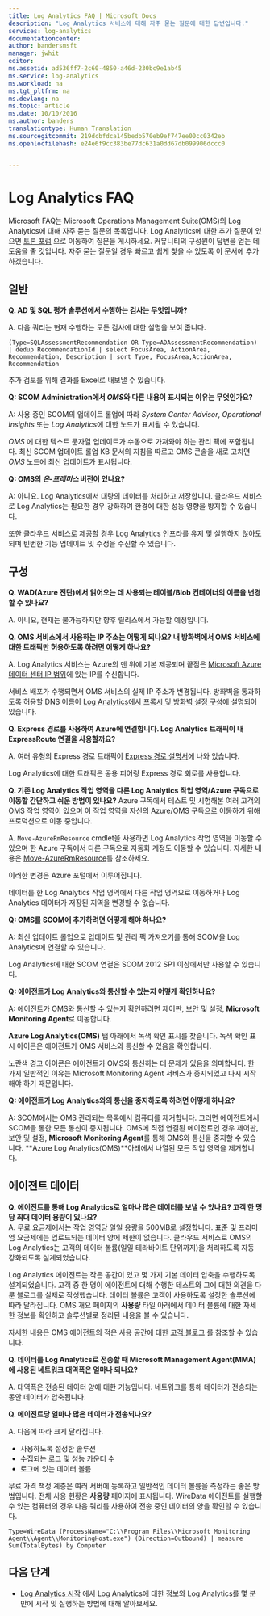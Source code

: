 ```yaml
---
title: Log Analytics FAQ | Microsoft Docs
description: "Log Analytics 서비스에 대해 자주 묻는 질문에 대한 답변입니다."
services: log-analytics
documentationcenter: 
author: bandersmsft
manager: jwhit
editor: 
ms.assetid: ad536ff7-2c60-4850-a46d-230bc9e1ab45
ms.service: log-analytics
ms.workload: na
ms.tgt_pltfrm: na
ms.devlang: na
ms.topic: article
ms.date: 10/10/2016
ms.author: banders
translationtype: Human Translation
ms.sourcegitcommit: 219dcbfdca145bedb570eb9ef747ee00cc0342eb
ms.openlocfilehash: e24e6f9cc383be77dc631a0dd67db099906dccc0


---
```

# <a name="log-analytics-faq"></a>Log Analytics FAQ
Microsoft FAQ는 Microsoft Operations Management Suite(OMS)의 Log Analytics에 대해 자주 묻는 질문의 목록입니다. Log Analytics에 대한 추가 질문이 있으면 [토론 포럼](https://social.msdn.microsoft.com/Forums/azure/home?forum=opinsights) 으로 이동하여 질문을 게시하세요. 커뮤니티의 구성원이 답변을 얻는 데 도움을 줄 것입니다. 자주 묻는 질문일 경우 빠르고 쉽게 찾을 수 있도록 이 문서에 추가하겠습니다.

## <a name="general"></a>일반
**Q. AD 및 SQL 평가 솔루션에서 수행하는 검사는 무엇입니까?**

A. 다음 쿼리는 현재 수행하는 모든 검사에 대한 설명을 보여 줍니다.

```
(Type=SQLAssessmentRecommendation OR Type=ADAssessmentRecommendation) | dedup RecommendationId | select FocusArea, ActionArea, Recommendation, Description | sort Type, FocusArea,ActionArea, Recommendation
```

추가 검토를 위해 결과를 Excel로 내보낼 수 있습니다.

**Q: SCOM Administration에서 *OMS*와 다른 내용이 표시되는 이유는 무엇인가요?**

A: 사용 중인 SCOM의 업데이트 롤업에 따라 *System Center Advisor*, *Operational Insights* 또는 *Log Analytics*에 대한 노드가 표시될 수 있습니다.

*OMS* 에 대한 텍스트 문자열 업데이트가 수동으로 가져와야 하는 관리 팩에 포함됩니다. 최신 SCOM 업데이트 롤업 KB 문서의 지침을 따르고 OMS 콘솔을 새로 고치면 *OMS* 노드에 최신 업데이트가 표시됩니다.

**Q: OMS의 *온-프레미스* 버전이 있나요?**

A: 아니요. Log Analytics에서 대량의 데이터를 처리하고 저장합니다. 클라우드 서비스로 Log Analytics는 필요한 경우 강화하여 환경에 대한 성능 영향을 방지할 수 있습니다.

또한 클라우드 서비스로 제공할 경우 Log Analytics 인프라를 유지 및 실행하지 않아도 되며 빈번한 기능 업데이트 및 수정을 수신할 수 있습니다.

## <a name="configuration"></a>구성
**Q. WAD(Azure 진단)에서 읽어오는 데 사용되는 테이블/Blob 컨테이너의 이름을 변경할 수 있나요?**  

A.    아니요, 현재는 불가능하지만 향후 릴리스에서 가능할 예정입니다.

**Q. OMS 서비스에서 사용하는 IP 주소는 어떻게 되나요? 내 방화벽에서 OMS 서비스에 대한 트래픽만 허용하도록 하려면 어떻게 하나요?**  

A. Log Analytics 서비스는 Azure의 맨 위에 기본 제공되며 끝점은 [Microsoft Azure 데이터 센터 IP 범위](http://www.microsoft.com/download/details.aspx?id=41653)에 있는 IP를 수신합니다.

서비스 배포가 수행되면서 OMS 서비스의 실제 IP 주소가 변경됩니다. 방화벽을 통과하도록 허용할 DNS 이름이 [Log Analytics에서 프록시 및 방화벽 설정 구성](log-analytics-proxy-firewall.md)에 설명되어 있습니다.

**Q. Express 경로를 사용하여 Azure에 연결합니다. Log Analytics 트래픽이 내 ExpressRoute 연결을 사용할까요?**  

A. 여러 유형의 Express 경로 트래픽이 [Express 경로 설명서](../expressroute/expressroute-faqs.md#supported-services)에 나와 있습니다.

Log Analytics에 대한 트래픽은 공용 피어링 Express 경로 회로를 사용합니다.

**Q. 기존 Log Analytics 작업 영역을 다른 Log Analytics 작업 영역/Azure 구독으로 이동할 간단하고 쉬운 방법이 있나요?**   Azure 구독에서 테스트 및 시험해본 여러 고객의 OMS 작업 영역이 있으며 이 작업 영역을 자신의 Azure/OMS 구독으로 이동하기 위해 프로덕션으로 이동 중입니다.  

A. `Move-AzureRmResource` cmdlet을 사용하면 Log Analytics 작업 영역을 이동할 수 있으며 한 Azure 구독에서 다른 구독으로 자동화 계정도 이동할 수 있습니다. 자세한 내용은 [Move-AzureRmResource](http://msdn.microsoft.com/library/mt652516.aspx)를 참조하세요.

이러한 변경은 Azure 포털에서 이루어집니다.

데이터를 한 Log Analytics 작업 영역에서 다른 작업 영역으로 이동하거나 Log Analytics 데이터가 저장된 지역을 변경할 수 없습니다.

**Q: OMS를 SCOM에 추가하려면 어떻게 해야 하나요?**

A: 최신 업데이트 롤업으로 업데이트 및 관리 팩 가져오기를 통해 SCOM을 Log Analytics에 연결할 수 있습니다.

Log Analytics에 대한 SCOM 연결은 SCOM 2012 SP1 이상에서만 사용할 수 있습니다.

**Q: 에이전트가 Log Analytics와 통신할 수 있는지 어떻게 확인하나요?**

A: 에이전트가 OMS와 통신할 수 있는지 확인하려면 제어판, 보안 및 설정, **Microsoft Monitoring Agent**로 이동합니다.

**Azure Log Analytics(OMS)** 탭 아래에서 녹색 확인 표시를 찾습니다. 녹색 확인 표시 아이콘은 에이전트가 OMS 서비스와 통신할 수 있음을 확인합니다.

노란색 경고 아이콘은 에이전트가 OMS와 통신하는 데 문제가 있음을 의미합니다. 한 가지 일반적인 이유는 Microsoft Monitoring Agent 서비스가 중지되었고 다시 시작해야 하기 때문입니다.

**Q: 에이전트가 Log Analytics와의 통신을 중지하도록 하려면 어떻게 하나요?**

A: SCOM에서는 OMS 관리되는 목록에서 컴퓨터를 제거합니다. 그러면 에이전트에서 SCOM을 통한 모든 통신이 중지됩니다. OMS에 직접 연결된 에이전트인 경우 제어판, 보안 및 설정, **Microsoft Monitoring Agent**를 통해 OMS와 통신을 중지할 수 있습니다.
**Azure Log Analytics(OMS)**아래에서 나열된 모든 작업 영역을 제거합니다.

## <a name="agent-data"></a>에이전트 데이터
**Q. 에이전트를 통해 Log Analytics로 얼마나 많은 데이터를 보낼 수 있나요? 고객 한 명당 최대 데이터 용량이 있나요?**  
A. 무료 요금제에서는 작업 영역당 일일 용량을 500MB로 설정합니다. 표준 및 프리미엄 요금제에는 업로드되는 데이터 양에 제한이 없습니다. 클라우드 서비스로 OMS의 Log Analytics는 고객의 데이터 볼륨(일일 테라바이트 단위까지)을 처리하도록 자동 강화되도록 설계되었습니다.

Log Analytics 에이전트는 작은 공간이 있고 몇 가지 기본 데이터 압축을 수행하도록 설계되었습니다. 고객 중 한 명이 에이전트에 대해 수행한 테스트와 그에 대한 의견을 다룬 블로그를 실제로 작성했습니다. 데이터 볼륨은 고객이 사용하도록 설정한 솔루션에 따라 달라집니다. OMS 개요 페이지의 **사용량** 타일 아래에서 데이터 볼륨에 대한 자세한 정보를 확인하고 솔루션별로 정리된 내용을 볼 수 있습니다.

자세한 내용은 OMS 에이전트의 적은 사용 공간에 대한 [고객 블로그](http://thoughtsonopsmgr.blogspot.com/2015/09/one-small-footprint-for-server-one.html) 를 참조할 수 있습니다.

**Q. 데이터를 Log Analytics로 전송할 때 Microsoft Management Agent(MMA)에 사용된 네트워크 대역폭은 얼마나 되나요?**

A. 대역폭은 전송된 데이터 양에 대한 기능입니다. 네트워크를 통해 데이터가 전송되는 동안 데이터가 압축됩니다.

**Q. 에이전트당 얼마나 많은 데이터가 전송되나요?**

A. 다음에 따라 크게 달라집니다.

* 사용하도록 설정한 솔루션
* 수집되는 로그 및 성능 카운터 수
* 로그에 있는 데이터 볼륨

무료 가격 책정 계층은 여러 서버에 등록하고 일반적인 데이터 볼륨을 측정하는 좋은 방법입니다. 전체 사용 현황은 **사용량** 페이지에 표시됩니다.
WireData 에이전트를 실행할 수 있는 컴퓨터의 경우 다음 쿼리를 사용하여 전송 중인 데이터의 양을 확인할 수 있습니다.

```
Type=WireData (ProcessName="C:\\Program Files\\Microsoft Monitoring Agent\\Agent\\MonitoringHost.exe") (Direction=Outbound) | measure Sum(TotalBytes) by Computer
```



## <a name="next-steps"></a>다음 단계
* [Log Analytics 시작](log-analytics-get-started.md) 에서 Log Analytics에 대한 정보와 Log Analytics를 몇 분 만에 시작 및 실행하는 방법에 대해 알아보세요.




<!--HONumber=Nov16_HO3-->



